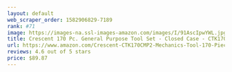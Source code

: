 ```yaml
---
layout: default 
﻿web_scraper_order: 1582906829-7189
rank: #71
image: https://images-na.ssl-images-amazon.com/images/I/91AscIpwYWL.jpg
title: Crescent 170 Pc. General Purpose Tool Set - Closed Case - CTK170CMP2
url: https://www.amazon.com/Crescent-CTK170CMP2-Mechanics-Tool-170-Piece/dp/B00F4AVRGW/ref=zg_mw_hi_71?_encoding=UTF8&psc=1&refRID=DCHN01BKZ4RN4FT7PJ7H
reviews: 4.6 out of 5 stars
price: $89.87 
---
```

